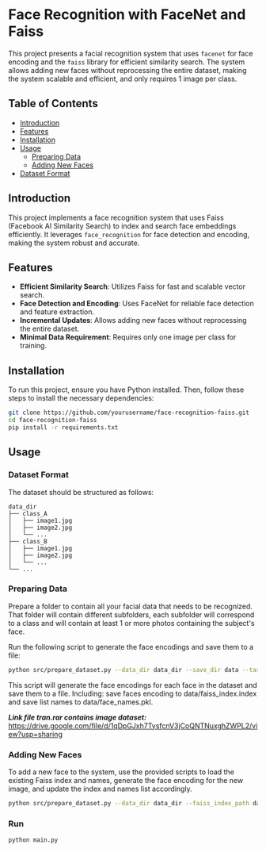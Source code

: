 # Face Recognition with FaceNet and Faiss

This project presents a facial recognition system that uses `facenet` for face encoding and the `faiss` library for efficient similarity search. The system allows adding new faces without reprocessing the entire dataset, making the system scalable and efficient, and only requires 1 image per class.

## Table of Contents
- [Introduction](#introduction)
- [Features](#features)
- [Installation](#installation)
- [Usage](#usage)
  - [Preparing Data](#preparing-data)
  - [Adding New Faces](#adding-new-faces)
- [Dataset Format](#dataset-format)

## Introduction
This project implements a face recognition system that uses Faiss (Facebook AI Similarity Search) to index and search face embeddings efficiently. It leverages `face_recognition` for face detection and encoding, making the system robust and accurate.

## Features
- **Efficient Similarity Search**: Utilizes Faiss for fast and scalable vector search.
- **Face Detection and Encoding**: Uses FaceNet for reliable face detection and feature extraction.
- **Incremental Updates**: Allows adding new faces without reprocessing the entire dataset.
- **Minimal Data Requirement**: Requires only one image per class for training.

## Installation
To run this project, ensure you have Python installed. Then, follow these steps to install the necessary dependencies:

```bash
git clone https://github.com/yourusername/face-recognition-faiss.git
cd face-recognition-faiss
pip install -r requirements.txt
```

## Usage

### Dataset Format

The dataset should be structured as follows:

``` shell
data_dir
├── class_A
│   ├── image1.jpg
│   ├── image2.jpg
│   └── ...
├── class_B
│   ├── image1.jpg
│   ├── image2.jpg
│   └── ...
└── ...
```

### Preparing Data

Prepare a folder to contain all your facial data that needs to be recognized. That folder will contain different subfolders, each subfolder will correspond to a class and will contain at least 1 or more photos containing the subject's face.

Run the following script to generate the face encodings and save them to a file:

```bash
python src/prepare_dataset.py --data_dir data_dir --save_dir data --task "init"
```

This script will generate the face encodings for each face in the dataset and save them to a file. Including: save faces encoding to data/faiss_index.index and save list names to data/face_names.pkl.


**_Link file tran.rar contains image dataset:_** https://drive.google.com/file/d/1qDpGJxh7TysfcnV3jCoQNTNuxghZWPL2/view?usp=sharing

### Adding New Faces

To add a new face to the system, use the provided scripts to load the existing Faiss index and names, generate the face encoding for the new image, and update the index and names list accordingly.

```bash
python src/prepare_dataset.py --data_dir data_dir --faiss_index_path data/faiss_index.index --face_names_path data/face_names.pkl --task "add"
```

### Run

```bash
python main.py
```


